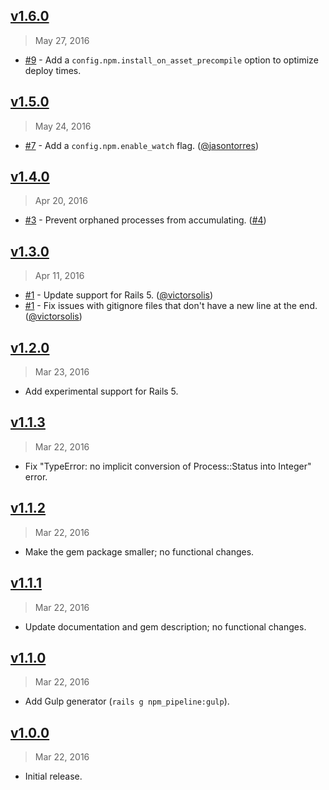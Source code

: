 ## [v1.6.0]
> May 27, 2016

- [#9] - Add a `config.npm.install_on_asset_precompile` option to optimize deploy times.

[v1.6.0]: https://github.com/rstacruz/npm-pipeline-rails/compare/v1.5.0...v1.6.0

## [v1.5.0]
> May 24, 2016

- [#7] - Add a `config.npm.enable_watch` flag. ([@jasontorres])

[v1.5.0]: https://github.com/rstacruz/npm-pipeline-rails/compare/v1.4.0...v1.5.0

## [v1.4.0]
> Apr 20, 2016

- [#3] - Prevent orphaned processes from accumulating. ([#4])

[v1.4.0]: https://github.com/rstacruz/npm-pipeline-rails/compare/v1.3.0...v1.4.0

## [v1.3.0]
> Apr 11, 2016

- [#1] - Update support for Rails 5. ([@victorsolis])
- [#1] - Fix issues with gitignore files that don't have a new line at the end. ([@victorsolis])

[v1.3.0]: https://github.com/rstacruz/npm-pipeline-rails/compare/v1.2.0...v1.3.0

## [v1.2.0]
> Mar 23, 2016

- Add experimental support for Rails 5.

[v1.2.0]: https://github.com/rstacruz/npm-pipeline-rails/compare/v1.1.3...v1.2.0

## [v1.1.3]
> Mar 22, 2016

- Fix "TypeError: no implicit conversion of Process::Status into Integer" error.

[v1.1.3]: https://github.com/rstacruz/npm-pipeline-rails/compare/v1.1.2...v1.1.3

## [v1.1.2]
> Mar 22, 2016

- Make the gem package smaller; no functional changes.

[v1.1.2]: https://github.com/rstacruz/npm-pipeline-rails/compare/v1.1.1...v1.1.2

## [v1.1.1]
> Mar 22, 2016

- Update documentation and gem description; no functional changes.

[v1.1.1]: https://github.com/rstacruz/npm-pipeline-rails/compare/v1.1.0...v1.1.1

## [v1.1.0]
> Mar 22, 2016

- Add Gulp generator (`rails g npm_pipeline:gulp`).

[v1.1.0]: https://github.com/rstacruz/npm-pipeline-rails/compare/v1.0.0...v1.1.0

## [v1.0.0]
> Mar 22, 2016

- Initial release.

[v1.0.0]: https://github.com/rstacruz/npm-pipeline-rails/tree/v1.0.0
[#1]: https://github.com/rstacruz/npm-pipeline-rails/issues/1
[#3]: https://github.com/rstacruz/npm-pipeline-rails/issues/3
[#4]: https://github.com/rstacruz/npm-pipeline-rails/issues/4
[#7]: https://github.com/rstacruz/npm-pipeline-rails/issues/7
[#9]: https://github.com/rstacruz/npm-pipeline-rails/issues/9
[@jasontorres]: https://github.com/jasontorres
[@victorsolis]: https://github.com/victorsolis
